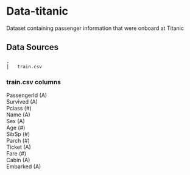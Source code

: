 # Data-titanic
Dataset containing passenger information that were onboard at Titanic


## Data Sources
```
.
│   train.csv    

```

### train.csv columns
PassengerId   (A) <br />
Survived      (A) <br />
Pclass        (#) <br />
Name          (A) <br />
Sex           (A) <br />
Age           (#) <br />
SibSp         (#) <br />
Parch         (#) <br />
Ticket        (A) <br />
Fare          (#) <br />
Cabin         (A) <br />
Embarked      (A)

